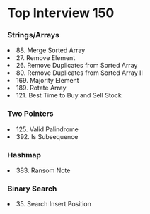 <h1>Top Interview 150</h1>
<h3>Strings/Arrays</h3>
<li>88. Merge Sorted Array</li>
<li>27. Remove Element</li>
<li>26. Remove Duplicates from Sorted Array</li>
<li>80. Remove Duplicates from Sorted Array II</li>
<li>169. Majority Element</li>
<li>189. Rotate Array</li>
<li>121. Best Time to Buy and Sell Stock</li>
<h3>Two Pointers</h3>
<li>125. Valid Palindrome</li>
<li>392. Is Subsequence</li>
<h3>Hashmap</h3>
<li>383. Ransom Note</li>
<h3>Binary Search</h3>
<li>35. Search Insert Position</li>
